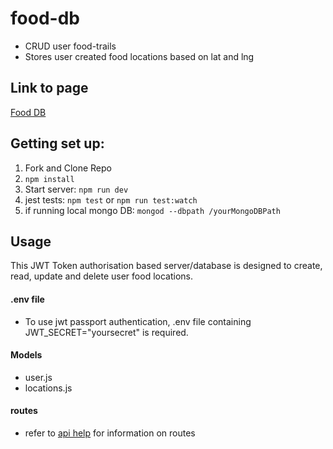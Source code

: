 # food-db
* CRUD user food-trails
* Stores user created food locations based on lat and lng


## Link to page
[Food DB](https://kod2nd-food-db.netlify.com/)

## Getting set up:

1. Fork and Clone Repo
2. ```npm install```
3. Start server: ```npm run dev```
4. jest tests: ```npm test``` or ```npm run test:watch```
5. if running local mongo DB: ```mongod --dbpath /yourMongoDBPath```

## Usage

This JWT Token authorisation based server/database is designed to create, read, update and delete user food locations.

#### .env file
* To use jwt passport authentication, .env file containing JWT_SECRET="yoursecret" is required. 

#### Models
* user.js
* locations.js

#### routes
* refer to [api help](https://kod2nd-food-db.netlify.com/api-help) for information on routes



